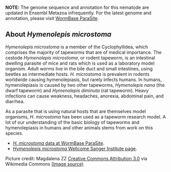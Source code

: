 
**NOTE:** The genome sequence and annotation for this nematode are
updated in Ensembl Metazoa infrequently. For the
latest genome and annotation, please visit [WormBase
ParaSite](https://parasite.wormbase.org/Hymenolepis_microstoma_prjeb124).

About *Hymenolepis microstoma*
------------------------------

*Hymenolepis microstoma* is a member of the Cyclophyllidea, which comprises the majority of tapeworms that are of medical importance. The cestode *Hymenolepis microstoma*, or rodent tapeworm, is an intestinal dwelling parasite of mice and rats which is used as a laboratory model organism. Adult worms live in the bile duct and small intestines, using beetles as intermediate hosts. *H. microstoma* is prevalent in rodents worldwide causing hymenolepiasis, but rarely infects humans. In humans, hymenolepiasis is caused by two other tapeworms, *Hymenolepis nana* (the dwarf tapeworm) and *Hymenolepis diminuta* (rat tapeworm). Heavy infections can cause weakness, headaches, anorexia, abdominal pain, and diarrhea.

As a parasite that is using natural hosts that are themselves model organisms, *H. microstoma* has been used as a tapeworm research model. A lot of our understanding of the basic biology of tapeworms and hymenolepiasis in humans and other animals stems from work on this species.

-   [*H. microstoma* data at WormBase
    ParaSite](https://parasite.wormbase.org/Hymenolepis_microstoma_prjeb124).
-   [*Hymenolepis microstoma* Wellcome Sanger Institute page](https://www.sanger.ac.uk/resources/downloads/helminths/hymenolepis-microstoma.html).

Picture credit:
Magdalena ZZ [Creative Commons Attribution 3.0](https://creativecommons.org/licenses/by-sa/3.0) via Wikimedia Commons [(Image source)](https://commons.wikimedia.org/wiki/File:Hymenolepis_microstoma.jpg)
